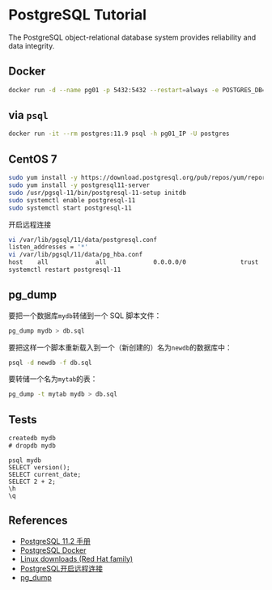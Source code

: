 # PostgreSQL Tutorial

The PostgreSQL object-relational database system provides reliability and data integrity.

## Docker
```sh
docker run -d --name pg01 -p 5432:5432 --restart=always -e POSTGRES_DB=pg -e POSTGRES_USER=postgres -e POSTGRES_PASSWORD=postgres -v /usr/local/postgres/pg01:/var/lib/postgresql/data -v /etc/localtime:/etc/localtime:ro postgres:11.9
```

## via `psql`
```sh
docker run -it --rm postgres:11.9 psql -h pg01_IP -U postgres
```

## CentOS 7
```sh
sudo yum install -y https://download.postgresql.org/pub/repos/yum/reporpms/EL-7-x86_64/pgdg-redhat-repo-latest.noarch.rpm
sudo yum install -y postgresql11-server
sudo /usr/pgsql-11/bin/postgresql-11-setup initdb
sudo systemctl enable postgresql-11
sudo systemctl start postgresql-11
```
开启远程连接
```sh
vi /var/lib/pgsql/11/data/postgresql.conf
listen_addresses = '*'
vi /var/lib/pgsql/11/data/pg_hba.conf
host    all             all             0.0.0.0/0               trust
systemctl restart postgresql-11
```

## pg_dump
要把一个数据库`mydb`转储到一个 SQL 脚本文件：
```sh
pg_dump mydb > db.sql
```
要把这样一个脚本重新载入到一个（新创建的）名为`newdb`的数据库中：
```sh
psql -d newdb -f db.sql
```
要转储一个名为`mytab`的表：
```sh
pg_dump -t mytab mydb > db.sql
```

## Tests
```sql
createdb mydb
# dropdb mydb
```

```
psql mydb
SELECT version();
SELECT current_date;
SELECT 2 + 2;
\h
\q
```

## References
- [PostgreSQL 11.2 手册](http://www.postgres.cn/docs/11/index.html)
- [PostgreSQL Docker](https://hub.docker.com/_/postgres/)
- [Linux downloads (Red Hat family)](https://www.postgresql.org/download/linux/redhat/)
- [PostgreSQL开启远程连接](https://blog.csdn.net/a654540233/article/details/115458860)
- [pg_dump](http://www.postgres.cn/docs/11/app-pgdump.html)
